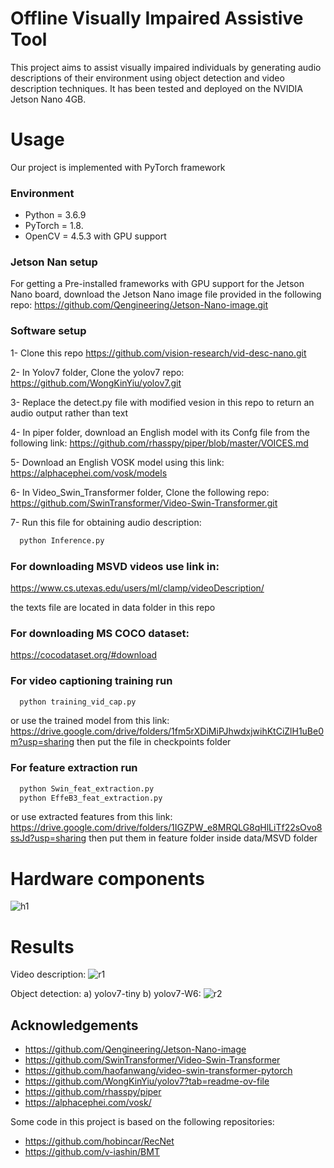 
# Offline Visually Impaired Assistive Tool 
This project aims to assist visually impaired individuals by generating audio descriptions of their environment using object detection and video description techniques. It has been tested and deployed on the NVIDIA Jetson Nano 4GB.


# Usage
Our project is implemented with PyTorch framework

### Environment
- Python = 3.6.9
- PyTorch = 1.8.
- OpenCV = 4.5.3 with GPU support

### Jetson Nan setup
For getting a Pre-installed frameworks with GPU support for the Jetson Nano board, download the Jetson Nano image file provided in the following repo: https://github.com/Qengineering/Jetson-Nano-image.git


### Software setup

1- Clone this repo https://github.com/vision-research/vid-desc-nano.git

2- In Yolov7 folder, Clone the yolov7 repo: https://github.com/WongKinYiu/yolov7.git

3- Replace the detect.py file with modified vesion in this repo to return an audio output rather than text

4- In piper folder, download an English model with its Confg file from the following link: https://github.com/rhasspy/piper/blob/master/VOICES.md

5- Download an English VOSK model using this link: https://alphacephei.com/vosk/models

6- In Video_Swin_Transformer folder, Clone the following repo: https://github.com/SwinTransformer/Video-Swin-Transformer.git

7- Run this file for obtaining audio description:
```bash
  python Inference.py
```

### For downloading MSVD videos use link in:
https://www.cs.utexas.edu/users/ml/clamp/videoDescription/

the texts file are located in data folder in this repo



### For downloading MS COCO dataset:
https://cocodataset.org/#download


### For video captioning training run   

```bash
  python training_vid_cap.py
```
or use the trained model from this link: https://drive.google.com/drive/folders/1fm5rXDiMiPJhwdxjwihKtCiZlH1uBe0m?usp=sharing
then put the file in checkpoints folder  
### For feature extraction run   

```bash
  python Swin_feat_extraction.py
  python EffeB3_feat_extraction.py
```
or use extracted features from this link: https://drive.google.com/drive/folders/1IGZPW_e8MRQLG8qHlLiTf22sOvo8ssJd?usp=sharing
then put them in feature folder inside data/MSVD folder
# Hardware components

![h1](https://github.com/vision-research/vid-desc-jet/assets/169878400/d1d70e2a-85b3-46d8-92d3-6611ef7f7469)


# Results

Video description:
![r1](https://github.com/vision-research/vid-desc-jet/assets/169878400/ee25b43f-4a4b-4243-aabb-4df8b3a08488)




Object detection: a) yolov7-tiny  b) yolov7-W6:
![r2](https://github.com/vision-research/vid-desc-jet/assets/169878400/3ff6cf69-d4a3-4f30-bce6-8bd4ae2f1657)


    
## Acknowledgements


- https://github.com/Qengineering/Jetson-Nano-image
- https://github.com/SwinTransformer/Video-Swin-Transformer
- https://github.com/haofanwang/video-swin-transformer-pytorch
- https://github.com/WongKinYiu/yolov7?tab=readme-ov-file
- https://github.com/rhasspy/piper
- https://alphacephei.com/vosk/

Some code in this project is based on the following repositories:
- https://github.com/hobincar/RecNet
- https://github.com/v-iashin/BMT
